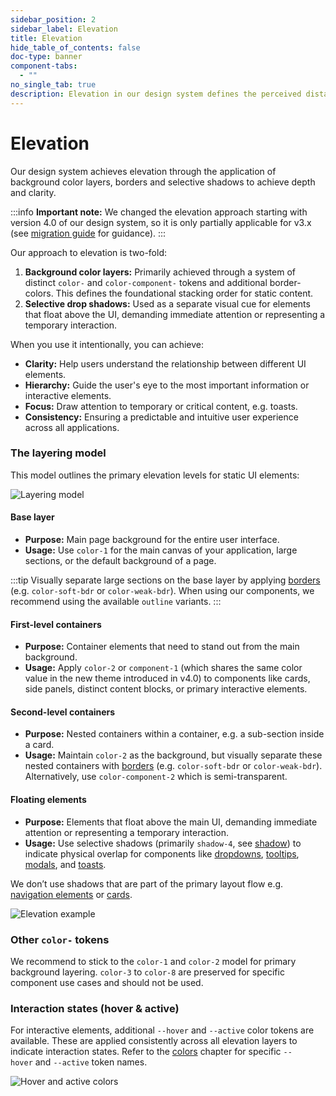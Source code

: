 ```yaml
---
sidebar_position: 2
sidebar_label: Elevation
title: Elevation
hide_table_of_contents: false
doc-type: banner
component-tabs:
  - ""
no_single_tab: true
description: Elevation in our design system defines the perceived distance of a surface from the background along the z-axis, establishing content hierarchy and guiding user focus.
---
```


# Elevation

Our design system achieves elevation through the application of background color layers, borders and selective shadows to achieve depth and clarity.

:::info
**Important note:** We changed the elevation approach starting with version 4.0 of our design system, so it is only partially applicable for v3.x (see [migration guide](../home/migration/4_0_0/index.md) for guidance).
:::

Our approach to elevation is two-fold:
1. **Background color layers:** Primarily achieved through a system of distinct `color-` and `color-component-` tokens and additional border-colors. This defines the foundational stacking order for static content.
2. **Selective drop shadows:** Used as a separate visual cue for elements that float above the UI, demanding immediate attention or representing a temporary interaction.

When you use it intentionally, you can achieve:
* **Clarity:** Help users understand the relationship between different UI elements.
* **Hierarchy:** Guide the user's eye to the most important information or interactive elements.
* **Focus:** Draw attention to temporary or critical content, e.g. toasts.
* **Consistency:** Ensuring a predictable and intuitive user experience across all applications.

### The layering model

This model outlines the primary elevation levels for static UI elements:

![Layering model](https://www.figma.com/design/wEptRgAezDU1z80Cn3eZ0o/iX-Documentation-illustrations?node-id=6605-276&t=QnYYtjAA8l2uj4Mu-4)

#### Base layer
- **Purpose:** Main page background for the entire user interface.
- **Usage:** Use `color-1` for the main canvas of your application, large sections, or the default background of a page.

:::tip
Visually separate large sections on the base layer by applying [borders](borders.md) (e.g. `color-soft-bdr` or `color-weak-bdr`). When using our components, we recommend using the available `outline` variants.
:::

#### First-level containers
- **Purpose:** Container elements that need to stand out from the main background.
- **Usage:** Apply `color-2` or `component-1` (which shares the same color value in the new theme introduced in v4.0) to components like cards, side panels, distinct content blocks, or primary interactive elements.

#### Second-level containers
- **Purpose:** Nested containers within a container, e.g. a sub-section inside a card.
- **Usage:** Maintain `color-2` as the background, but visually separate these nested containers with [borders](borders.md) (e.g. `color-soft-bdr` or `color-weak-bdr`). Alternatively, use `color-component-2` which is semi-transparent.

#### Floating elements
- **Purpose:** Elements that float above the main UI, demanding immediate attention or representing a temporary interaction.
- **Usage:** Use selective shadows (primarily `shadow-4`, see [shadow](shadows.md)) to indicate physical overlap for components like [dropdowns](../components/dropdown/index.mdx), [tooltips](../components/tooltip/index.mdx), [modals](../components/modal/index.mdx), and [toasts](../components/toast/index.mdx).

We don’t use shadows that are part of the primary layout flow e.g. [navigation elements](../components/application-menu) or [cards](../components/card/index.mdx).

![Elevation example](https://www.figma.com/design/wEptRgAezDU1z80Cn3eZ0o/iX-Documentation-illustrations?node-id=6680-26&t=4CbXG1ZxBCDn6JYS-4)
### Other `color-` tokens

We recommend to stick to the `color-1` and `color-2` model for primary background layering. `color-3` to `color-8` are preserved for specific component use cases and should not be used.

### Interaction states (hover & active)

For interactive elements, additional `--hover` and `--active` color tokens are available. These are applied consistently across all elevation layers to indicate interaction states. Refer to the [colors](colors.md) chapter for specific `--hover` and `--active` token names.

![Hover and active colors](https://www.figma.com/design/wEptRgAezDU1z80Cn3eZ0o/iX-Documentation-illustrations?node-id=6680-111492&t=4CbXG1ZxBCDn6JYS-4)
